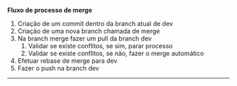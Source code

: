 **Fluxo de processo de merge**

1. Criação de um commit dentro da branch atual de dev
2. Criação de uma nova branch chamada de merge
3. Na branch merge fazer um pull da branch dev
   1. Validar se existe conflitos, se sim, parar processo
   2. Validar se existe conflitos, se não, fazer o merge automático
4. Efetuar rebase de merge para dev
5. Fazer o push na branch dev

---
